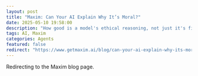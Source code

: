 ```yaml
---
layout: post
title: "Maxim: Can Your AI Explain Why It’s Moral?"
date: 2025-05-10 19:58:00
description: "How good is a model's ethical reasoning, not just it's final answer?"
tags: AI, Maxim
categories: Agents
featured: false
redirect: "https://www.getmaxim.ai/blog/can-your-ai-explain-why-its-moral/"
---
```


Redirecting to the Maxim blog page.